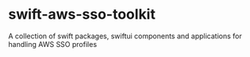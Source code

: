 # swift-aws-sso-toolkit
A collection of swift packages, swiftui components and applications for handling AWS SSO profiles

